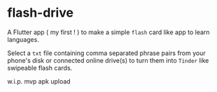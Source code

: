 # flash-drive

A Flutter app ( my first ! ) to make a simple `flash` card like app to learn languages.

Select a `txt` file containing comma separated phrase pairs from your phone's disk or connected online drive(s) to turn them into `Tinder` like swipeable flash cards.

w.i.p. mvp apk upload
